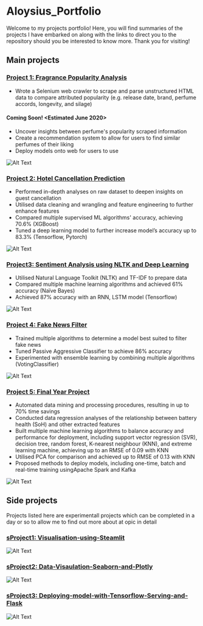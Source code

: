 # Aloysius_Portfolio
Welcome to my projects portfolio! Here, you will find summaries of the projects I have embarked on along with the links to direct you to the repository should you be interested to know more. Thank you for visiting!

## Main projects
### [Project 1: Fragrance Popularity Analysis](https://github.com/Loyloyy/Fragrance_Popularity_Analysis)
* Wrote a Selenium web crawler to scrape and parse unstructured HTML data to compare attributed popularity (e.g. release date, brand, perfume accords, longevity, and silage)
#### Coming Soon! <Estimated June 2020>
* Uncover insights between perfume's popularity scraped information
* Create a recommendation system to allow for users to find similar perfumes of their liking
* Deploy models onto web for users to use

![Alt Text](https://user-images.githubusercontent.com/64775878/84164498-28db2e00-aaa5-11ea-9fb8-333d3a66a9f2.PNG)


### [Project 2: Hotel Cancellation Prediction](https://github.com/Loyloyy/Hotel_Cancellation_Prediction)
* Performed in-depth analyses on raw dataset to deepen insights on guest cancellation
* Utilised data cleaning and wrangling and feature engineering to further enhance features 
* Compared multiple supervised ML algorithms' accuracy, achieving 70.6% (XGBoost)
* Tuned a deep learning model to further increase model’s accuracy up to 83.3% (Tensorflow, Pytorch)

![Alt Text](https://user-images.githubusercontent.com/64775878/84164507-2aa4f180-aaa5-11ea-9141-4797b5408668.jpg)


### [Project3: Sentiment Analysis using NLTK and Deep Learning](https://github.com/Loyloyy/Sentiment_Analysis)
* Utilised Natural Language Toolkit (NLTK) and TF-IDF to prepare data
* Compared multiple machine learning algorithms and achieved 61% accuracy (Naïve Bayes)
* Achieved 87% accuracy with an RNN, LSTM model (Tensorflow)

![Alt Text](https://user-images.githubusercontent.com/64775878/84164513-2c6eb500-aaa5-11ea-9dc9-5a9a2d863e68.jpg)

### [Project 4: Fake News Filter](https://github.com/Loyloyy/Fake_News_Filter)
* Trained multiple algorithms to determine a model best suited to filter fake news
* Tuned Passive Aggressive Classifier to achieve 86% accuracy
* Experimented with ensemble learning by combining multiple algorithms (VotingClassifier)

![Alt Text](https://user-images.githubusercontent.com/64775878/84164515-2d074b80-aaa5-11ea-8697-260505a41290.jpg)



### [Project 5: Final Year Project](https://github.com/Loyloyy/Final_Year_Project)
* Automated data mining and processing procedures, resulting in up to 70% time savings
* Conducted data regression analyses of the relationship between battery health (SoH) and other extracted features
* Built multiple machine learning algorithms to balance accuracy and performance for deployment, including support vector regression (SVR), decision tree, random forest, K-nearest neighbour (KNN), and extreme learning machine, achieving up to an RMSE of 0.09 with KNN
* Utilised PCA for comparison and achieved up to RMSE of 0.13 with KNN
* Proposed methods to deploy models, including one-time, batch and real-time training usingApache Spark and Kafka

![Alt Text](https://user-images.githubusercontent.com/64775878/84164523-2ed10f00-aaa5-11ea-92fc-8216651815be.png)





## Side projects 
Projects listed here are experimentall projects which can be completed in a day or so to allow me to find out more about at opic in detail
### [sProject1: Visualisation-using-Steamlit](https://github.com/Loyloyy/Visualisation-using-Steamlit)
![Alt Text](https://user-images.githubusercontent.com/64775878/84164765-81123000-aaa5-11ea-9816-5c8ac6f6614b.png)

### [sProject2: Data-Visaulation-Seaborn-and-Plotly](https://github.com/Loyloyy/Data-Visualation-Seaborn-and-Plotly)
![Alt Text](https://user-images.githubusercontent.com/64775878/84164771-81aac680-aaa5-11ea-8275-0d0a0cf06790.png)

### [sProject3: Deploying-model-with-Tensorflow-Serving-and-Flask](https://github.com/Loyloyy/Deploying-model-with-Tensorflow-Serving-and-Flask)
![Alt Text](https://user-images.githubusercontent.com/64775878/84164714-7192e700-aaa5-11ea-9187-fb4e79c96c24.png)

